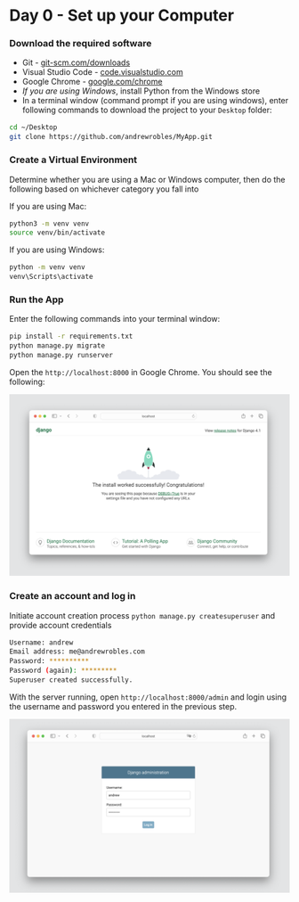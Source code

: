 # Day 0 - Set up your Computer

### Download the required software

- Git - [git-scm.com/downloads](https://git-scm.com/downloads)
- Visual Studio Code - [code.visualstudio.com](https://code.visualstudio.com/)
- Google Chrome - [google.com/chrome](https://www.google.com/chrome/)
- *If you are using Windows*, install Python from the Windows store
- In a terminal window (command prompt if you are using windows), enter following commands to download the project to your `Desktop` folder:

```bash
cd ~/Desktop
git clone https://github.com/andrewrobles/MyApp.git
```

### Create a Virtual Environment

Determine whether you are using a Mac or Windows computer, then do the following based on whichever category you fall into

If you are using Mac:

```bash
python3 -m venv venv
source venv/bin/activate
```

If you are using Windows:

```bash
python -m venv venv
venv\Scripts\activate
```

### Run the App

Enter the following commands into your terminal window:

```bash
pip install -r requirements.txt
python manage.py migrate
python manage.py runserver
```

Open the `http://localhost:8000` in Google Chrome. You should see the following:

![Screenshot 2023-04-29 at 10.53.10 AM.png](png/day0/Screenshot_2023-04-29_at_10.53.10_AM.png)

### Create an account and log in

Initiate account creation process `python manage.py createsuperuser` and provide account credentials

```bash
Username: andrew
Email address: me@andrewrobles.com
Password: **********
Password (again): *********
Superuser created successfully.
```

With the server running, open `http://localhost:8000/admin` and login using the username and password you entered in the previous step.

![Screenshot 2023-04-29 at 10.54.11 AM.png](png/day0/Screenshot_2023-04-29_at_10.54.11_AM.png)